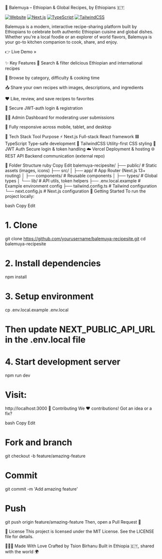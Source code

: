 🍲 Balemuya – Ethiopian & Global Recipes, by Ethiopians 🇪🇹

 [![Website](https://img.shields.io/badge/Live%20Demo-Balemuya-green?style=flat-square&logo=vercel)](https://balemuya-recipesite.vercel.app/) [![Next.js](https://img.shields.io/badge/Built%20With-Next.js-black?style=flat-square&logo=next.js)](https://nextjs.org) [![TypeScript](https://img.shields.io/badge/Code-TypeScript-blue?style=flat-square&logo=typescript)](https://www.typescriptlang.org/) [![TailwindCSS](https://img.shields.io/badge/UI-TailwindCSS-38b2ac?style=flat-square&logo=tailwind-css)](https://tailwindcss.com)
 
Balemuya is a modern, interactive recipe-sharing platform built by Ethiopians to celebrate both authentic Ethiopian cuisine and global dishes. Whether you're a local foodie or an explorer of world flavors, Balemuya is your go-to kitchen companion to cook, share, and enjoy.

👉 Live Demo »

✨ Key Features
🔎 Search & filter delicious Ethiopian and international recipes

🍛 Browse by category, difficulty & cooking time

📤 Share your own recipes with images, descriptions, and ingredients

❤️ Like, review, and save recipes to favorites

🔐 Secure JWT-auth login & registration

🧑‍💼 Admin Dashboard for moderating user submissions

📱 Fully responsive across mobile, tablet, and desktop

🧠 Tech Stack
Tool	Purpose
⚡ Next.js	Full-stack React framework
🟦 TypeScript	Type-safe development
🎨 TailwindCSS	Utility-first CSS styling
🔐 JWT Auth	Secure login & token handling
☁️ Vercel	Deployment & hosting
🌐 REST API	Backend communication (external repo)

📁 Folder Structure
ruby
Copy
Edit
balemuya-recipesite/
├── public/               # Static assets (images, icons)
├── src/
│   ├── app/              # App Router (Next.js 13+ routing)
│   ├── components/       # Reusable components
│   ├── types/            # Global types
│   └── lib/              # API utils, token helpers
├── .env.local.example    # Example environment config
├── tailwind.config.ts    # Tailwind configuration
└── next.config.js        # Next.js configuration
🚀 Getting Started
To run the project locally:

bash
Copy
Edit
# 1. Clone
git clone https://github.com/yourusername/balemuya-recipesite.git
cd balemuya-recipesite

# 2. Install dependencies
npm install

# 3. Setup environment
cp .env.local.example .env.local
# Then update NEXT_PUBLIC_API_URL in the .env.local file

# 4. Start development server
npm run dev

# Visit:
http://localhost:3000
🤝 Contributing
We ❤️ contributions! Got an idea or a fix?

bash
Copy
Edit
# Fork and branch
git checkout -b feature/amazing-feature

# Commit
git commit -m 'Add amazing feature'

# Push
git push origin feature/amazing-feature
Then, open a Pull Request 🚀

📜 License
This project is licensed under the MIT License. See the LICENSE file for details.

👩🏽‍💻 Made With Love
Crafted by Tsion Birhanu
Built in Ethiopia 🇪🇹, shared with the world 🌍
